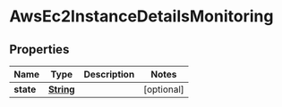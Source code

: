 

# AwsEc2InstanceDetailsMonitoring


## Properties

| Name | Type | Description | Notes |
|------------ | ------------- | ------------- | -------------|
|**state** | [**String**](String.md) |  |  [optional] |



